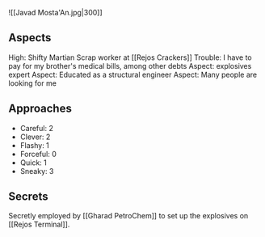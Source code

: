 ![[Javad Mosta'An.jpg|300]]

## Aspects
High: Shifty Martian Scrap worker at [[Rejos Crackers]]
Trouble: I have to pay for my brother's medical bills, among other debts
Aspect: explosives expert
Aspect: Educated as a structural engineer
Aspect: Many people are looking for me

## Approaches
- Careful: 2
- Clever: 2
- Flashy: 1
- Forceful: 0
- Quick: 1
- Sneaky: 3
## Secrets
Secretly employed by [[Gharad PetroChem]] to set up the explosives on [[Rejos Terminal]].